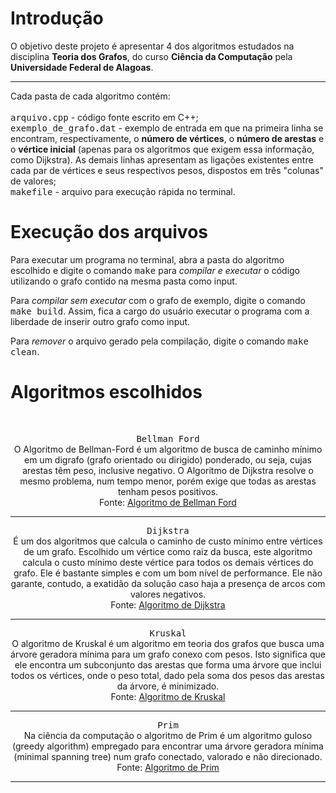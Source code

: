 # Introdução
<p>
O objetivo deste projeto é apresentar 4 dos algoritmos estudados na disciplina <b>Teoria dos Grafos</b>, 
do curso <b>Ciência da Computação</b> pela <b>Universidade Federal de Alagoas</b>.<br>
<hr>
Cada pasta de cada algoritmo contém: <br><br> 
<tt>arquivo.cpp</tt> - código fonte escrito em C++;<br>
<tt>exemplo_de_grafo.dat</tt> - exemplo de entrada em que na primeira linha se encontram, respectivamente, o <b>número de vértices</b>, 
o <b>número de arestas</b> e o <b>vértice
inicial</b> (apenas para os algoritmos que exigem essa informação, como Dijkstra). As demais linhas apresentam as ligações existentes
entre cada par de vértices e seus respectivos pesos, dispostos em três "colunas" de valores;<br>
<tt>makefile</tt> - arquivo para execução rápida no terminal.

# Execução dos arquivos
<p>
Para executar um programa no terminal, abra a pasta do algoritmo escolhido e digite o comando <tt>make</tt> para <i>compilar e executar</i> o código utilizando
o grafo contido na mesma pasta como input.<br>

Para <i>compilar sem executar</i> com o grafo de exemplo, digite o comando <tt>make build</tt>. Assim, fica a cargo do usuário executar o programa com a liberdade 
de inserir outro grafo como input.<br>

Para <i>remover</i> o arquivo gerado pela compilação, digite o comando <tt>make clean</tt>.


</p>

# Algoritmos escolhidos
<br>
<p align=center> 
<tt>Bellman Ford</tt><br> O Algoritmo de Bellman-Ford é um algoritmo de busca de caminho mínimo em um digrafo (grafo orientado ou dirigido) 
ponderado, ou seja, cujas arestas têm peso, inclusive negativo. O Algoritmo de Dijkstra resolve o mesmo problema, 
num tempo menor, porém exige que todas as arestas tenham pesos positivos.<br>Fonte: <a href=https://pt.wikipedia.org
/wiki/Algoritmo_de_Bellman-Ford#:~:text=O%20Algoritmo%20de%20Bellman%2DFord,as%20arestas%20tenham%20pesos%20positivos.>Algoritmo de Bellman Ford</a><hr>
</p align=center>

<p align=center> 
<tt>Dijkstra</tt><br> É um dos algoritmos que calcula o caminho de custo mínimo entre vértices de um grafo. 
Escolhido um vértice como raiz da busca, este algoritmo calcula o custo mínimo deste vértice para todos os demais vértices do grafo. 
Ele é bastante simples e com um bom nível de performance. 
Ele não garante, contudo, a exatidão da solução caso haja a presença de arcos com valores negativos. <br> 
Fonte: <a href=https://www.inf.ufsc.br/grafos/temas/custo-minimo/dijkstra.html>Algoritmo de Dijkstra</a><hr>
</p align=center>

<p align=center>
<tt>Kruskal</tt><br>O algoritmo de Kruskal é um algoritmo em teoria dos grafos que busca uma árvore geradora mínima para um grafo
conexo com pesos. Isto significa que ele encontra um subconjunto das 
arestas que forma uma árvore que inclui todos os vértices, onde o peso total, dado pela soma dos pesos das arestas da árvore, é minimizado.<br>
Fonte: <a href=https://pt.wikipedia.org/wiki/Algoritmo_de_Kruskal#:~:
text=O%20algoritmo%20de%20Kruskal%20%C3%A9,arestas%20da%20%C3%A1rvore%2C%20%C3%A9%20minimizado.>Algoritmo de Kruskal</a><hr>
</p align=center>

<p align=center>
<tt>Prim</tt><br>Na ciência da computação o algoritmo de Prim é um algoritmo guloso (greedy algorithm) 
empregado para encontrar uma árvore geradora mínima (minimal spanning tree) num grafo conectado, valorado e não direcionado.<br>
Fonte: <a href=https://pt.wikipedia.org/wiki/Algoritmo_de_Prim#:~:text=Na%20ci%C3%AAncia%20da%20computa%C3%A7%C3%A3o%20o,
conectado%2C%20valorado%20e%20n%C3%A3o%20direcionado.>Algoritmo de Prim</a><hr>
</p align=center>

</p>
